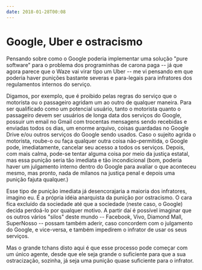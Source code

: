 ```yaml
---
date: 2018-01-28T00:08
---
```


# Google, Uber e ostracismo

Pensando sobre como o Google poderia implementar uma solução "pure software" para o problema dos programinhas de carona paga -- já que agora parece que o Waze vai virar tipo um Uber -- me vi pensando em que poderia haver punições bastante severas e para-legais para infratores dos regulamentos internos do serviço.

Digamos, por exemplo, que é proibido pelas regras do serviço que o motorista ou o passageiro agridam um ao outro de qualquer maneira. Para ser qualificado como um potencial usuário, tanto o motorista quanto o passageiro devem ser usuários de longa data dos serviços do Google, possuir um email no Gmail com trocentas mensagens sendo recebidas e enviadas todos os dias, um enorme arquivo, coisas guardadas no Google Drive e/ou outros serviços do Google sendo usados. Caso o sujeito agrida o motorista, roube-o ou faça qualquer outra coisa não-permitida, o Google pode, imediatamente, cancelar seu acesso a todos os serviços. Depois, com mais calma, pode-se tentar alguma coisa por meio da justiça estatal, mas essa punição seria tão imediata e tão incondicional (bom, poderia haver um julgamento interno dentro do Google para avaliar o que aconteceu mesmo, mas pronto, nada de milanos na justiça penal e depois uma punição fajuta qualquer.)

Esse tipo de punição imediata já desencorajaria a maioria dos infratores, imagino eu. É a própria idéia anarquista da punição por ostracismo. O cara fica excluído da sociedade até que a sociedade (neste caso, o Google) decida perdoá-lo por qualquer motivo. A partir daí é possível imaginar que os outros vários "silos" deste mundo -- Facebook, Vivo, Diamond Mall, SuperNosso -- possam também aderir, caso concordem com o julgamento do Google, e vice-versa, e também impedirem o infrator de usar os seus serviços.

Mas o grande tchans disto aqui é que esse processo pode começar com um único agente, desde que ele seja grande o suficiente para que a sua ostracização, sozinha, já seja uma punição quase suficiente para o infrator.
